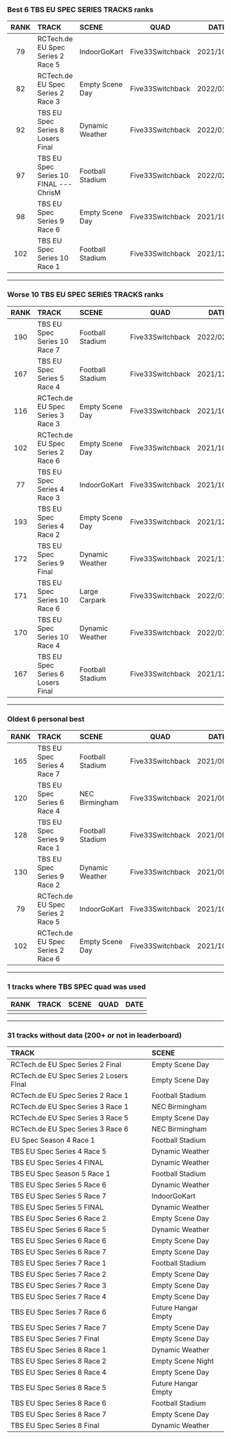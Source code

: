 ### Best 6 TBS EU SPEC SERIES TRACKS ranks
|RANK|TRACK|SCENE|QUAD|DATE|
|:---:|:---|:---|:---:|:---:|
|79|RCTech.de EU Spec Series 2 Race 5|IndoorGoKart|Five33Switchback|2021/10/03|
|82|RCTech.de EU Spec Series 2 Race 3|Empty Scene Day|Five33Switchback|2022/03/28|
|92|TBS EU Spec Series 8 Losers Final|Dynamic Weather|Five33Switchback|2022/01/04|
|97|TBS EU Spec Series 10 FINAL --- ChrisM|Football Stadium|Five33Switchback|2022/02/27|
|98|TBS EU Spec Series 9 Race 6|Empty Scene Day|Five33Switchback|2021/10/27|
|102|TBS EU Spec Series 10 Race 1|Football Stadium|Five33Switchback|2021/12/13|
---
### Worse 10 TBS EU SPEC SERIES TRACKS ranks
|RANK|TRACK|SCENE|QUAD|DATE|
|:---:|:---|:---|:---:|:---:|
|190|TBS EU Spec Series 10 Race 7|Football Stadium|Five33Switchback|2022/02/08|
|167|TBS EU Spec Series 5 Race 4|Football Stadium|Five33Switchback|2021/12/11|
|116|RCTech.de EU Spec Series 3 Race 3|Empty Scene Day|Five33Switchback|2021/10/03|
|102|RCTech.de EU Spec Series 2 Race 6|Empty Scene Day|Five33Switchback|2021/10/03|
|77|TBS EU Spec Series 4 Race 3|IndoorGoKart|Five33Switchback|2021/10/06|
|193|TBS EU Spec Series 4 Race 2|Empty Scene Day|Five33Switchback|2021/12/02|
|172|TBS EU Spec Series 9 Final|Dynamic Weather|Five33Switchback|2021/11/13|
|171|TBS EU Spec Series 10 Race 6|Large Carpark|Five33Switchback|2022/01/27|
|170|TBS EU Spec Series 10 Race 4|Dynamic Weather|Five33Switchback|2022/01/10|
|167|TBS EU Spec Series 6 Losers Final|Football Stadium|Five33Switchback|2021/12/13|
---
### Oldest 6 personal best
|RANK|TRACK|SCENE|QUAD|DATE|
|:---:|:---|:---|:---:|:---:|
|165|TBS EU Spec Series 4 Race 7|Football Stadium|Five33Switchback|2021/09/03|
|120|TBS EU Spec Series 6 Race 4|NEC Birmingham|Five33Switchback|2021/09/03|
|128|TBS EU Spec Series 9 Race 1|Football Stadium|Five33Switchback|2021/09/11|
|130|TBS EU Spec Series 9 Race 2|Dynamic Weather|Five33Switchback|2021/09/18|
|79|RCTech.de EU Spec Series 2 Race 5|IndoorGoKart|Five33Switchback|2021/10/03|
|102|RCTech.de EU Spec Series 2 Race 6|Empty Scene Day|Five33Switchback|2021/10/03|
---
### 1 tracks where TBS SPEC quad was used
|RANK|TRACK|SCENE|QUAD|DATE|
|:---:|:---|:---|:---:|:---:|
||||||
---
### 31 tracks without data (200+ or not in leaderboard)
|TRACK|SCENE|
|:---|:---|
|RCTech.de EU Spec Series 2 Final|Empty Scene Day|
|RCTech.de EU Spec Series 2 Losers FInal|Empty Scene Day|
|RCTech.de EU Spec Series 2 Race 1|Football Stadium|
|RCTech.de EU Spec Series 3 Race 1|NEC Birmingham|
|RCTech.de EU Spec Series 3 Race 5|Empty Scene Day|
|RCTech.de EU Spec Series 3 Race 6|NEC Birmingham|
|EU Spec Season 4 Race 1|Football Stadium|
|TBS EU Spec Series 4 Race 5|Dynamic Weather|
|TBS EU Spec Series 4 FINAL|Dynamic Weather|
|TBS EU Spec Season 5 Race 1|Football Stadium|
|TBS EU Spec Series 5 Race 6|Dynamic Weather|
|TBS EU Spec Series 5 Race 7|IndoorGoKart|
|TBS EU Spec Series 5 FINAL|Dynamic Weather|
|TBS EU Spec Series 6 Race 2|Empty Scene Day|
|TBS EU Spec Series 6 Race 5|Dynamic Weather|
|TBS EU Spec Series 6 Race 6|Empty Scene Day|
|TBS EU Spec Series 6 Race 7|Empty Scene Day|
|TBS EU Spec Series 7 Race 1|Football Stadium|
|TBS EU Spec Series 7 Race 2|Empty Scene Day|
|TBS EU Spec Series 7 Race 3|Empty Scene Day|
|TBS EU Spec Series 7 Race 4|Empty Scene Day|
|TBS EU Spec Series 7 Race 6|Future Hangar Empty|
|TBS EU Spec Series 7 Race 7|Empty Scene Day|
|TBS EU Spec Series 7 Final|Empty Scene Day|
|TBS EU Spec Series 8 Race 1|Dynamic Weather|
|TBS EU Spec Series 8 Race 2|Empty Scene Night|
|TBS EU Spec Series 8 Race 4|Empty Scene Day|
|TBS EU Spec Series 8 Race 5|Future Hangar Empty|
|TBS EU Spec Series 8 Race 6|Football Stadium|
|TBS EU Spec Series 8 Race 7|Empty Scene Day|
|TBS EU Spec Series 8 Final|Dynamic Weather|
